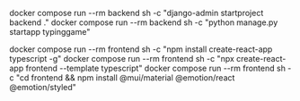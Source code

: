 docker compose run --rm backend sh -c "django-admin startproject backend ."
docker compose run --rm backend sh -c "python manage.py startapp typinggame"

docker compose run --rm frontend sh -c "npm install create-react-app typescript -g"
docker compose run --rm frontend sh -c "npx create-react-app frontend --template typescript"
docker compose run --rm frontend sh -c "cd frontend && npm install @mui/material @emotion/react @emotion/styled"